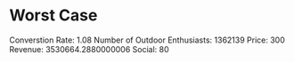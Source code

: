 # Worst Case

Converstion Rate: 1.08
Number of Outdoor Enthusiasts: 1362139
Price: 300
Revenue: 3530664.2880000006
Social: 80